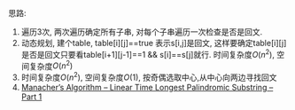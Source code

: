 思路:
1. 遍历3次, 两次遍历确定所有子串, 对每个子串遍历一次检查是否是回文.
2. 动态规划, 建个table, table[i][j]==true 表示s[i,j]是回文, 这样要确定table[i][j]是否是回文只要看table[i+1][j-1]==1 && s[i]==s[j]就行. 时间复杂度$O(n^2)$, 空间复杂度$O(n^2)$
3. 时间复杂度$O(n^2)$, 空间复杂度$O(1)$, 按奇偶选取中心,从中心向两边寻找回文
4. [Manacher’s Algorithm – Linear Time Longest Palindromic Substring – Part 1](https://www.geeksforgeeks.org/manachers-algorithm-linear-time-longest-palindromic-substring-part-1/)

